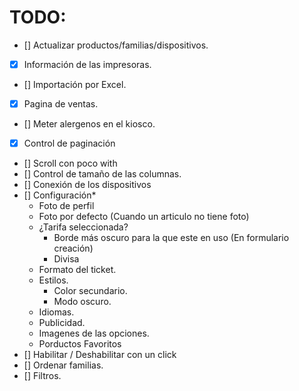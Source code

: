 # TODO:

- [] Actualizar productos/familias/dispositivos.
- [x] Información de las impresoras.
- [] Importación por Excel.
- [x] Pagina de ventas.
- [] Meter alergenos en el kiosco.

- [x] Control de paginación
- [] Scroll con poco with
- [] Control de tamaño de las columnas.
- [] Conexión de los dispositivos
- [] Configuración* 
    - Foto de perfil
    - Foto por defecto (Cuando un articulo no tiene foto)
    - ¿Tarifa seleccionada? 
        - Borde más oscuro para la que este en uso (En formulario creación)
        - Divisa
    - Formato del ticket.
    - Estilos.
        - Color secundario.
        - Modo oscuro.
    - Idiomas.
    - Publicidad.
    - Imagenes de las opciones.
    - Porductos Favoritos
- [] Habilitar / Deshabilitar con un click
- [] Ordenar familias.
- [] Filtros.